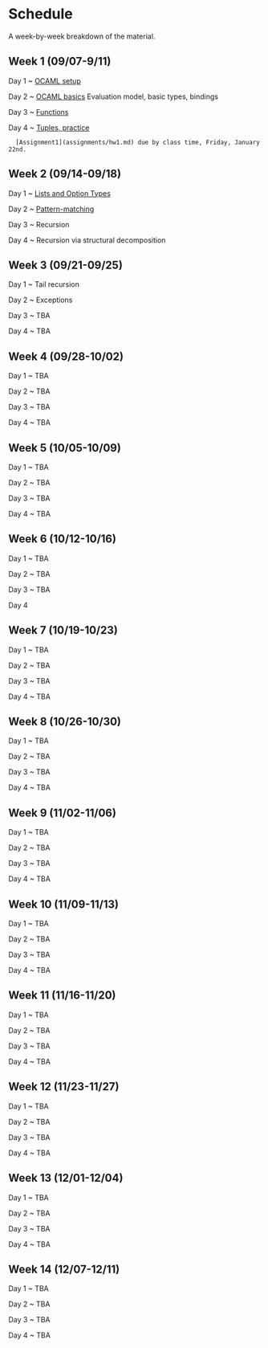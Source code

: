 # Schedule

A week-by-week breakdown of the material.

## Week  1 (09/07-9/11)

Day 1
  ~ [OCAML setup](notes/setup.md)

Day 2
  ~ [OCAML basics](notes/ocaml_basics.md) Evaluation model, basic types, bindings

Day 3
  ~ [Functions](notes/ocaml_functions.md)

Day 4
  ~ [Tuples, practice](notes/ocaml_functions.md)

      [Assignment1](assignments/hw1.md) due by class time, Friday, January 22nd.

## Week  2 (09/14-09/18)

Day 1
  ~ [Lists and Option Types](notes/lists_options.md)

Day 2
  ~ [Pattern-matching](notes/pattern_matching.md)

Day 3
  ~ Recursion

Day 4
  ~ Recursion via structural decomposition

## Week  3 (09/21-09/25)

Day 1
  ~ Tail recursion

Day 2
  ~ Exceptions

Day 3
  ~ TBA

Day 4
  ~ TBA

## Week  4 (09/28-10/02)

Day 1
  ~ TBA

Day 2
  ~ TBA

Day 3
  ~ TBA

Day 4
  ~ TBA

## Week  5 (10/05-10/09)

Day 1
  ~ TBA

Day 2
  ~ TBA

Day 3
  ~ TBA

Day 4
  ~ TBA

## Week  6 (10/12-10/16)

Day 1
  ~ TBA

Day 2
  ~ TBA

Day 3
  ~ TBA

Day 4

## Week  7 (10/19-10/23)

Day 1
  ~ TBA

Day 2
  ~ TBA

Day 3
  ~ TBA

Day 4
  ~ TBA

## Week  8 (10/26-10/30)

Day 1
  ~ TBA

Day 2
  ~ TBA

Day 3
  ~ TBA

Day 4
  ~ TBA

## Week  9 (11/02-11/06)

Day 1
  ~ TBA

Day 2
  ~ TBA

Day 3
  ~ TBA

Day 4
  ~ TBA

## Week 10 (11/09-11/13)

Day 1
  ~ TBA

Day 2
  ~ TBA

Day 3
  ~ TBA

Day 4
  ~ TBA

## Week 11 (11/16-11/20)

Day 1
  ~ TBA

Day 2
  ~ TBA

Day 3
  ~ TBA

Day 4
  ~ TBA

## Week 12 (11/23-11/27)

Day 1
  ~ TBA

Day 2
  ~ TBA

Day 3
  ~ TBA

Day 4
  ~ TBA


## Week 13 (12/01-12/04)

Day 1
  ~ TBA

Day 2
  ~ TBA

Day 3
  ~ TBA

Day 4
  ~ TBA

## Week 14 (12/07-12/11)

Day 1
  ~ TBA

Day 2
  ~ TBA

Day 3
  ~ TBA

Day 4
  ~ TBA
